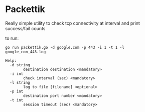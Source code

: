 Packettik
=========
Really simple utility to check tcp connectivity at interval and print success/fail counts

to run:
```
go run packettik.go -d google.com -p 443 -i 1 -t 1 -l google_com_443.log
```

```
Help:
  -d string
        destination destination <mandatory>
  -i int
        check interval (sec) <mandatory>
  -l string
        log to file [filename] <optional>
  -p int
        destination port number <mandatory>
  -t int
        session timeout (sec) <mandatory>
``` 